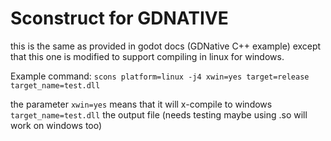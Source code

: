 # Sconstruct for GDNATIVE

this is the same as provided in godot docs (GDNative C++ example)
except that this one is modified to support compiling in linux for windows.

Example command:
`scons platform=linux -j4 xwin=yes target=release target_name=test.dll`

the parameter `xwin=yes` means that it will x-compile to windows
`target_name=test.dll` the output file (needs testing maybe using .so will work on windows too)
